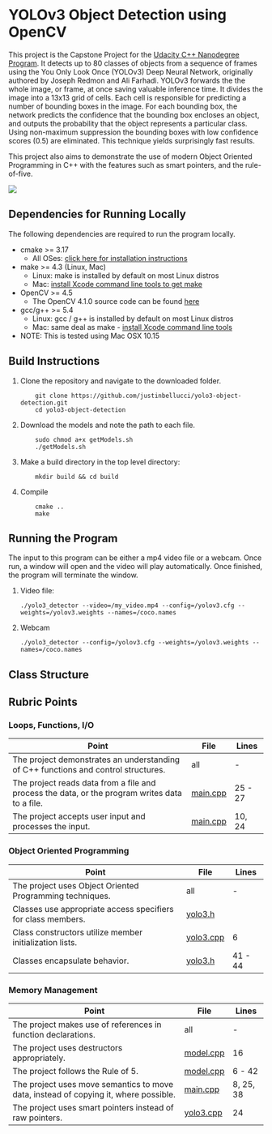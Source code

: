 # YOLOv3 Object Detection using OpenCV

This project is the Capstone Project for the [Udacity C++ Nanodegree Program](https://www.udacity.com/course/c-plus-plus-nanodegree--nd213). It detects up to 80 classes of objects from a sequence of frames using the You Only Look Once (YOLOv3) Deep Neural Network, originally authored by Joseph Redmon and Ali Farhadi. YOLOv3 forwards the the whole image, or frame, at once saving valuable inference time. It divides the image into a 13x13 grid of cells. Each cell is responsible for predicting a number of bounding boxes in the image. For each bounding box, the network predicts the confidence that the bounding box encloses an object, and outputs the probability that the object represents a particular class. Using non-maximum suppression the bounding boxes with low confidence scores (0.5) are eliminated. This technique yields surprisingly fast results.

This project also aims to demonstrate the use of modern Object Oriented Programming in C++ with the features such as smart pointers, and the rule-of-five. 

<img src="data/yoloDriving.gif"/>

## Dependencies for Running Locally
The following dependencies are required to run the program locally.
* cmake >= 3.17
  * All OSes: [click here for installation instructions](https://cmake.org/install/)
* make >= 4.3 (Linux, Mac)
  * Linux: make is installed by default on most Linux distros
  * Mac: [install Xcode command line tools to get make](https://developer.apple.com/xcode/features/)
* OpenCV >= 4.5
  * The OpenCV 4.1.0 source code can be found [here](https://github.com/opencv/opencv/tree/4.1.0)
* gcc/g++ >= 5.4
  * Linux: gcc / g++ is installed by default on most Linux distros
  * Mac: same deal as make - [install Xcode command line tools](https://developer.apple.com/xcode/features/)
* NOTE: This is tested using Mac OSX 10.15

## Build Instructions

1. Clone the repository and navigate to the downloaded folder.
	
	```	
		git clone https://github.com/justinbellucci/yolo3-object-detection.git
		cd yolo3-object-detection
	```
2. Download the models and note the path to each file.
    ```	
		sudo chmod a+x getModels.sh
        ./getModels.sh
	```
3. Make a build directory in the top level directory:   
    ```
        mkdir build && cd build
    ```
3. Compile 
    ```
        cmake .. 
        make
    ```
## Running the Program
The input to this program can be either a mp4 video file or a webcam. Once run, a window will open and the video will play automatically. Once finished, the program will terminate the window. 
1. Video file:

    ```
    ./yolo3_detector --video=/my_video.mp4 --config=/yolov3.cfg --weights=/yolov3.weights --names=/coco.names
    ```
2. Webcam

    ```
    ./yolo3_detector --config=/yolov3.cfg --weights=/yolov3.weights --names=/coco.names
    ```

## Class Structure


## Rubric Points 
### Loops, Functions, I/O

| Point                                                                                          | File       | Lines          |
|------------------------------------------------------------------------------------------------|------------|----------------|
| The project demonstrates an understanding of C++ functions and control structures.             | all        | -              |
| The project reads data from a file and process the data, or the program writes data to a file. | [main.cpp] | 25 - 27        |
| The project accepts user input and processes the input.                                        | [main.cpp] | 10, 24         |

### Object Oriented Programming

| Point                                                                                          | File        | Lines          |
|------------------------------------------------------------------------------------------------|-------------|----------------|
| The project uses Object Oriented Programming techniques.                                       | all         | -              |
| Classes use appropriate access specifiers for class members.                                   | [yolo3.h]   |                |
| Class constructors utilize member initialization lists.                                        | [yolo3.cpp] | 6              |
| Classes encapsulate behavior.                                                                  | [yolo3.h]   | 41 - 44        |

### Memory Management

| Point                                                                                          | File        | Lines          |
|------------------------------------------------------------------------------------------------|-------------|----------------|
| The project makes use of references in function declarations.                                  | all         | -              |
| The project uses destructors appropriately.                                                    | [model.cpp] | 16             |
| The project follows the Rule of 5.                                                             | [model.cpp] | 6 - 42         |
| The project uses move semantics to move data, instead of copying it, where possible.           | [main.cpp]  | 8, 25, 38      |                           
| The project uses smart pointers instead of raw pointers.                                       | [yolo3.cpp] | 24             |

[main.cpp]: src/main.cpp
[yolo3.cpp]: src/yolo3.cpp
[yolo3.h]: include/yolo3.h
[model.cpp]: src/model.cpp
[model.h]: include/model.h
